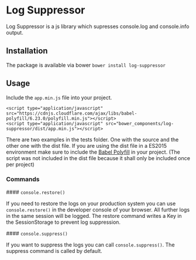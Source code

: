 # Log Suppressor

Log Suppressor is a js library which supresses console.log and console.info output.

## Installation

The package is available via bower `bower install log-suppressor`

## Usage

Include the `app.min.js` file into your project.

```
<script type="application/javascript" src="https://cdnjs.cloudflare.com/ajax/libs/babel-polyfill/6.23.0/polyfill.min.js"></script>
<script type="application/javascript" src="bower_components/log-suppressor/dist/app.min.js"></script>
```

There are two examples in the tests folder. One with the source and the other one with the dist file.
If you are using the dist file in a ES2015 environment make sure to include the [Babel Polyfill](https://babeljs.io/docs/usage/polyfill/) in your project. (The script was not included in the dist file because it shall only be included once per project)

### Commands

#### `console.restore()`

If you need to restore the logs on your production system you can use `console.restore()` in the developer console of your browser. All further logs in the same session will be logged.
The restore command writes a Key in the SessionStorage to prevent log suppression.

#### `console.suppress()`

If you want to suppress the logs you can call `console.suppress()`. The suppress command is called by default.
